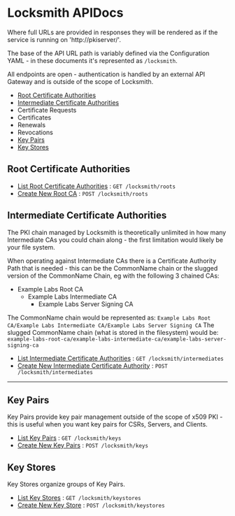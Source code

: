# Locksmith APIDocs

Where full URLs are provided in responses they will be rendered as if the service is running on 'http://pkiserver/'.

The base of the API URL path is variably defined via the Configuration YAML - in these documents it's represented as `/locksmith`.

All endpoints are open - authentication is handled by an external API Gateway and is outside of the scope of Locksmith.

- [Root Certificate Authorities](#root-certificate-authorities)
- [Intermediate Certificate Authorities](#intermediate-certificate-authorities)
- Certificate Requests
- Certificates
- Renewals
- Revocations
- [Key Pairs](#key-pairs)
- [Key Stores](#key-stores)

## Root Certificate Authorities

* [List Root Certificate Authorities](roots/get.md) : `GET /locksmith/roots`
* [Create New Root CA](roots/post.md) : `POST /locksmith/roots`

## Intermediate Certificate Authorities

The PKI chain managed by Locksmith is theoretically unlimited in how many Intermediate CAs you could chain along - the first limitation would likely be your file system.

When operating against Intermediate CAs there is a Certificate Authority Path that is needed - this can be the CommonName chain or the slugged version of the CommonName Chain, eg with the following 3 chained CAs:

- Example Labs Root CA
  - Example Labs Intermediate CA
    - Example Labs Server Signing CA

The CommonName chain would be represented as: `Example Labs Root CA/Example Labs Intermediate CA/Example Labs Server Signing CA`
The slugged CommonName chain (what is stored in the filesystem) would be: `example-labs-root-ca/example-labs-intermediate-ca/example-labs-server-signing-ca`

* [List Intermediate Certificate Authorities](intermediates/get.md) : `GET /locksmith/intermediates`
* [Create New Intermediate Certificate Authority](intermediates/post.md) : `POST /locksmith/intermediates`

---

## Key Pairs

Key Pairs provide key pair management outside of the scope of x509 PKI - this is useful when you want key pairs for CSRs, Servers, and Clients.

* [List Key Pairs](keys/get.md) : `GET /locksmith/keys`
* [Create New Key Pairs](keys/post.md) : `POST /locksmith/keys`

## Key Stores

Key Stores organize groups of Key Pairs.

* [List Key Stores](keystores/get.md) : `GET /locksmith/keystores`
* [Create New Key Store](keystores/post.md) : `POST /locksmith/keystores`